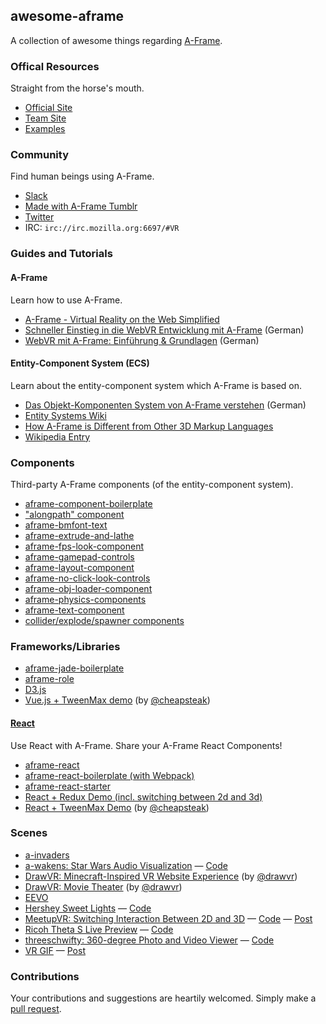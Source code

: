## awesome-aframe

A collection of awesome things regarding [A-Frame](https://github.com/aframevr/aframe).

### Offical Resources

Straight from the horse's mouth.

- [Official Site](https://aframe.io)
- [Team Site](http://mozvr.com)
- [Examples](https://aframe.io/examples/)

### Community

Find human beings using A-Frame.

- [Slack](http://aframevr-slack.herokuapp.com/)
- [Made with A-Frame Tumblr](http://aframevr.tumblr.com/)
- [Twitter](https://twitter.com/aframevr)
- IRC: `irc://irc.mozilla.org:6697/#VR`

### Guides and Tutorials

#### A-Frame

Learn how to use A-Frame.

- [A-Frame - Virtual Reality on the Web Simplified](http://ngokevin.com/blog/aframe)
- [Schneller Einstieg in die WebVR Entwicklung mit A-Frame](http://thevrjump.com/de/aframe-einstieg) (German)
- [WebVR mit A-Frame: Einführung & Grundlagen](http://thevrjump.com/de/aframe-grundlagen) (German)

#### Entity-Component System (ECS)

Learn about the entity-component system which A-Frame is based on.

- [Das Objekt-Komponenten System von A-Frame verstehen](http://thevrjump.com/de/aframe-system) (German)
- [Entity Systems Wiki](http://entity-systems.wikidot.com/)
- [How A-Frame is Different from Other 3D Markup Languages](http://ngokevin.com/blog/aframe-vs-3dml/)
- [Wikipedia Entry](https://en.wikipedia.org/wiki/Entity_component_system)

### Components

Third-party A-Frame components (of the entity-component system).

- [aframe-component-boilerplate](https://github.com/ngokevin/aframe-component-boilerplate)
- ["alongpath" component](https://jsbin.com/dasefeh/edit?html,output)
- [aframe-bmfont-text](https://github.com/mattdesl/aframe-bmfont-text)
- [aframe-extrude-and-lathe](https://github.com/JosePedroDias/aframe-extrude-and-lathe)
- [aframe-fps-look-component](https://github.com/cemkod/aframe-fps-look-component)
- [aframe-gamepad-controls](https://github.com/donmccurdy/aframe-gamepad-controls)
- [aframe-layout-component](https://github.com/ngokevin/aframe-layout-component)
- [aframe-no-click-look-controls](https://github.com/alexrkass/aframe-no-click-look-controls)
- [aframe-obj-loader-component](https://github.com/donmccurdy/aframe-obj-loader-component)
- [aframe-physics-components](https://github.com/ngokevin/aframe-physics-components)
- [aframe-text-component](https://github.com/ngokevin/aframe-text-component)
- [collider/explode/spawner components](https://github.com/dmarcos/a-invaders/tree/master/js/components)

### Frameworks/Libraries

- [aframe-jade-boilerplate](https://github.com/KevinGrandon/aframe-jade-boilerplate)
- [aframe-role](https://github.com/Popmotion/aframe-role)
- [D3.js](http://blockbuilder.org/enjalot/1fd196cd99f8d58a56d3)
- [Vue.js + TweenMax demo](http://codepen.io/cheapsteak/pen/dGXZjx?editors=101) (by [@cheapsteak])

#### [React](https://github.com/facebook/react)

Use React with A-Frame. Share your A-Frame React Components!

- [aframe-react](https://github.com/ngokevin/aframe-react)
- [aframe-react-boilerplate (with Webpack)](https://github.com/ngokevin/aframe-react-boilerplate)
- [aframe-react-starter](https://github.com/fouad/aframe-react-starter)
- [React + Redux Demo (incl. switching between 2d and 3d)](https://github.com/RSpace/aframe-meetup-example)
- [React + TweenMax Demo](http://codepen.io/cheapsteak/pen/pgbdGa?editors=001) (by [@cheapsteak])

### Scenes

- [a-invaders](https://github.com/dmarcos/a-invaders)
- [a-wakens: Star Wars Audio Visualization](https://ngokevin.github.com/a-wakens) &mdash; [Code](https://github.com/ngokevin/a-wakens)
- [DrawVR: Minecraft-Inspired VR Website Experience](http://drawvr.com/) (by [@drawvr])
- [DrawVR: Movie Theater](http://drawvr.com/theater/) (by [@drawvr])
- [EEVO](http://mhansen-dev.eevo.nyc/)
- [Hershey Sweet Lights](https://htmlpreview.github.io/?https://github.com/davexoxide/sweet-lights/blob/master/index.html) &mdash; [Code](https://github.com/davexoxide/sweet-lights/)
- [MeetupVR: Switching Interaction Between 2D and 3D](http://immersionftw.com/meetup-vr) &mdash; [Code](https://github.com/RSpace/aframe-meetup-example) &mdash; [Post](https://medium.com/immersion-for-the-win/hands-on-with-virtual-reality-using-a-frame-react-and-redux-bc66240834f7)
- [Ricoh Theta S Live Preview](https://gtk2k.github.io/aframe_theta_s_live_preview/livepreview.html) &mdash; [Code](https://github.com/gtk2k/gtk2k.github.io/tree/master/aframe_theta_s_live_preview)
- [threeschwifty: 360-degree Photo and Video Viewer](https://ngokevin.github.com/threeschwifty) &mdash; [Code](https://github.com/ngokevin/threeschwifty)
- [VR GIF](http://x627.com/vr-gif/) &mdash; [Post](http://x627.com/a-frame-is-awesome/)

### Contributions

Your contributions and suggestions are heartily welcomed. Simply make a [pull request](https://github.com/aframevr/awesome-aframe/edit/master/README.md).

[@cheapsteak]: https://github.com/cheapsteak/
[@drawvr]: https://www.reddit.com/user/drawvr
